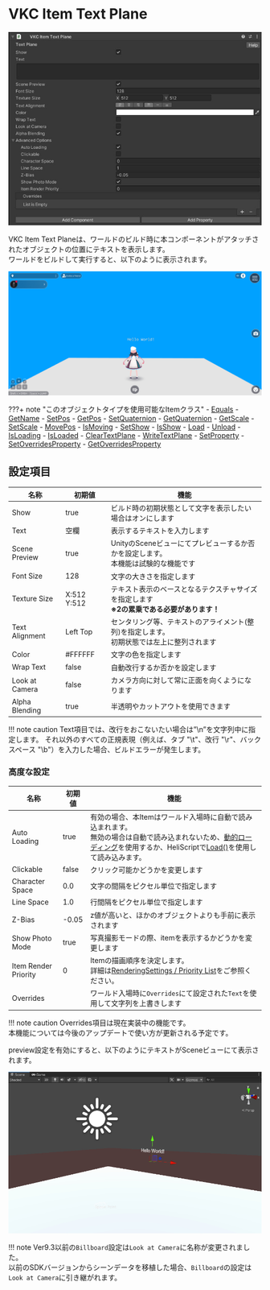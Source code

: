 # VKC Item Text Plane

![HEOTextPlane_1](img/HEOTextPlane_1.jpg)

VKC Item Text Planeは、ワールドのビルド時に本コンポーネントがアタッチされたオブジェクトの位置にテキストを表示します。<br>
ワールドをビルドして実行すると、以下のように表示されます。

![HEOTextPlane_3](img/HEOTextPlane_3.jpg)

???+ note "このオブジェクトタイプを使用可能なItemクラス"
    - [Equals](../hs/hs_class_item.md#equals)
    - [GetName](../hs/hs_class_item.md#getname)
    - [SetPos](../hs/hs_class_item.md#setpos)
    - [GetPos](../hs/hs_class_item.md#getpos)
    - [SetQuaternion](../hs/hs_class_item.md#setquaternion)
    - [GetQuaternion](../hs/hs_class_item.md#getquaternion)
    - [GetScale](../hs/hs_class_item.md#getscale)
    - [SetScale](../hs/hs_class_item.md#setscale)
    - [MovePos](../hs/hs_class_item.md#movepos)
    - [IsMoving](../hs/hs_class_item.md#ismoving)
    - [SetShow](../hs/hs_class_item.md#setshow)
    - [IsShow](../hs/hs_class_item.md#isshow)
    - [Load](../hs/hs_class_item.md#load)
    - [Unload](../hs/hs_class_item.md#unload)
    - [IsLoading](../hs/hs_class_item.md#isloading)
    - [IsLoaded](../hs/hs_class_item.md#isloaded)
    - [ClearTextPlane](../hs/hs_class_item.md#cleartextplane)
    - [WriteTextPlane](../hs/hs_class_item.md#writetextplane)
    - [SetProperty](../hs/hs_class_item.md#setproperty)
    - [SetOverridesProperty](../hs/hs_class_item.md#setoverridesproperty)
    - [GetOverridesProperty](../hs/hs_class_item.md#getoverridesproperty)

## 設定項目

| 名称 | 初期値 | 機能 |
| ----   | ---- | ---- |
| Show | true | ビルド時の初期状態として文字を表示したい場合はオンにします |
| Text | 空欄 | 表示するテキストを入力します |
| Scene Preview | true | UnityのSceneビューにてプレビューするか否かを設定します。<br> 本機能は試験的な機能です | 
| Font Size | 128 | 文字の大きさを指定します |
| Texture Size | X:512 Y:512 | テキスト表示のベースとなるテクスチャサイズを指定します<br> **※2の累乗である必要があります！** |
| Text Alignment | Left Top | センタリング等、テキストのアライメント(整列)を指定します。<br>初期状態では左上に整列されます |
| Color | #FFFFFF | 文字の色を指定します |
| Wrap Text | false | 自動改行するか否かを設定します |
| Look at Camera | false | カメラ方向に対して常に正面を向くようになります |
| Alpha Blending | true | 半透明やカットアウトを使用できます |

!!! note caution
    Text項目では、改行をおこないたい場合は”\n”を文字列中に指定します。
    それ以外のすべての正規表現（例えば、タブ "\t"、改行 "\r"、バックスペース "\b"）を入力した場合、ビルドエラーが発生します。


### 高度な設定

| 名称 | 初期値 | 機能 |
| ----   | ---- | ---- |
| Auto Loading | true | 有効の場合、本Itemはワールド入場時に自動で読み込まれます。<br>無効の場合は自動で読み込まれないため、[動的ローディング](VKCItemField.md)を使用するか、HeliScriptで[Load()](../hs/hs_class_item.md#load)を使用して読み込みます。|
| Clickable | false | クリック可能かどうかを変更します |
| Character Space | 0.0| 文字の間隔をピクセル単位で指定します |
| Line Space | 1.0 | 行間隔をピクセル単位で指定します |
| Z-Bias | -0.05 | z値が高いと、ほかのオブジェクトよりも手前に表示されます |
| Show Photo Mode | true | 写真撮影モードの際、itemを表示するかどうかを変更します |
| Item Render Priority | 0 | Itemの描画順序を決定します。<br>詳細は[RenderingSettings / Priority List](../VketCloudSettings/RenderingSettings.md)をご参照ください。 |
| Overrides | | ワールド入場時に`Overrides`にて設定された`Text`を使用して文字列を上書きします |

!!! note caution
    Overrides項目は現在実装中の機能です。<br>
    本機能については今後のアップデートで使い方が更新される予定です。

preview設定を有効にすると、以下のようにテキストがSceneビューにて表示されます。

![HEOTextPlane_2](img/HEOTextPlane_2.jpg)

!!! note
    Ver9.3以前の`Billboard`設定は`Look at Camera`に名称が変更されました。<br>
    以前のSDKバージョンからシーンデータを移植した場合、`Billboard`の設定は`Look at Camera`に引き継がれます。